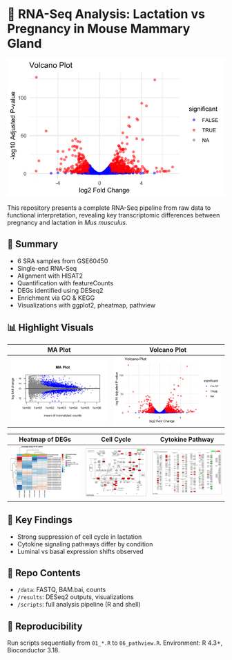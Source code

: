 # 🧬 RNA-Seq Analysis: Lactation vs Pregnancy in Mouse Mammary Gland

![Banner](results/plots/volcano_plot.png)

This repository presents a complete RNA-Seq pipeline from raw data to functional interpretation, revealing key transcriptomic differences between pregnancy and lactation in *Mus musculus*.

## 🔬 Summary
- 6 SRA samples from GSE60450
- Single-end RNA-Seq
- Alignment with HISAT2
- Quantification with featureCounts
- DEGs identified using DESeq2
- Enrichment via GO & KEGG
- Visualizations with ggplot2, pheatmap, pathview

## 📊 Highlight Visuals
| MA Plot | Volcano Plot | 
|--------|---------------|
| ![](results/plots/MA_plot.png) | ![](results/plots/volcano_plot.png) |

| Heatmap of DEGs | Cell Cycle | Cytokine Pathway |
|-----------------|------------|------------------|
| ![](results/plots/Heatmap_top20_DEGs.png) | ![](results/pathway_maps/cell_cycle_DEG.png) | ![](results/pathway_maps/cytokine_pathway.png) |

## 🧠 Key Findings
- Strong suppression of cell cycle in lactation
- Cytokine signaling pathways differ by condition
- Luminal vs basal expression shifts observed

## 📁 Repo Contents
- `/data`: FASTQ, BAM.bai, counts
- `/results`: DESeq2 outputs, visualizations
- `/scripts`: full analysis pipeline (R and shell)

## 🧪 Reproducibility
Run scripts sequentially from `01_*.R` to `06_pathview.R`. Environment: R 4.3+, Bioconductor 3.18.
